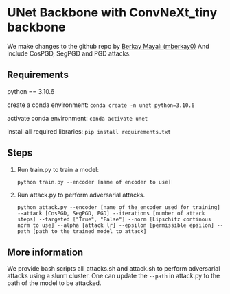# UNet Backbone with ConvNeXt_tiny backbone

We make changes to the github repo by [Berkay Mayalı (mberkay0)](https://github.com/mberkay0/pretrained-backbones-unet)
And include CosPGD, SegPGD and PGD attacks.

## Requirements
python == 3.10.6

create a conda environment: `conda create -n unet python=3.10.6`

activate conda environment: `conda activate unet`

install all required libraries: `pip install requirements.txt`

## Steps

1. Run train.py to train a model:
    ```
    python train.py --encoder [name of encoder to use]
    ```

2. Run attack.py to perform adversarial attacks. 
    ```
    python attack.py --encoder [name of the encoder used for training] --attack [CosPGD, SegPGD, PGD] --iterations [number of attack steps] --targeted ["True", "False"] --norm [Lipschitz continous norm to use] --alpha [attack lr] --epsilon [permissible epsilon] --path [path to the trained model to attack]
    ```

## More information

We provide bash scripts all_attacks.sh and attack.sh to perform adversarial attacks using a slurm cluster.
One can update the `--path` in attack.py to the path of the model to be attacked.